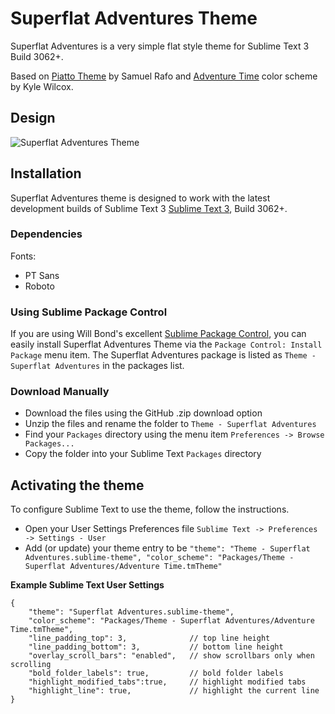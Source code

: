 # Superflat Adventures Theme

 Superflat Adventures is a very simple flat style theme for Sublime Text 3 Build 3062+.

Based on [Piatto Theme](https://github.com/samuelrafo/piatto) by Samuel Rafo and [Adventure Time](https://github.com/wilcoxky/Adventure_Time.tmTheme) color scheme by Kyle Wilcox.

## Design

![Superflat Adventures Theme]()

## Installation

Superflat Adventures theme is designed to work with the latest development builds of Sublime Text 3 [Sublime Text 3](https://www.sublimetext.com/3), Build 3062+.

### Dependencies

Fonts:

* PT Sans
* Roboto

### Using Sublime Package Control

If you are using Will Bond's excellent [Sublime Package Control](http://wbond.net/sublime_packages/package_control), you can easily install Superflat Adventures Theme via the `Package Control: Install Package` menu item. The Superflat Adventures package is listed as `Theme - Superflat Adventures` in the packages list.

### Download Manually

* Download the files using the GitHub .zip download option
* Unzip the files and rename the folder to `Theme - Superflat Adventures`
* Find your `Packages` directory using the menu item  `Preferences -> Browse Packages...`
* Copy the folder into your Sublime Text `Packages` directory

## Activating the theme

To configure Sublime Text to use the theme, follow the instructions.

* Open your User Settings Preferences file `Sublime Text -> Preferences -> Settings - User`
* Add (or update) your theme entry to be `"theme": "Theme - Superflat Adventures.sublime-theme",
"color_scheme": "Packages/Theme - Superflat Adventures/Adventure Time.tmTheme"`

**Example Sublime Text User Settings**

    {
        "theme": "Superflat Adventures.sublime-theme",
		"color_scheme": "Packages/Theme - Superflat Adventures/Adventure Time.tmTheme",
		"line_padding_top": 3,				// top line height
		"line_padding_bottom": 3,			// bottom line height
		"overlay_scroll_bars": "enabled",	// show scrollbars only when scrolling
		"bold_folder_labels": true,			// bold folder labels
		"highlight_modified_tabs":true,		// highlight modified tabs
		"highlight_line": true,				// highlight the current line
    }